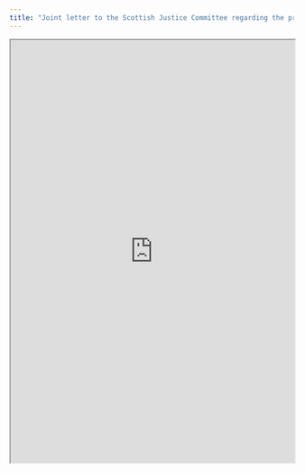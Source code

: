 ```yaml
---
title: "Joint letter to the Scottish Justice Committee regarding the proposed Biometrics Commissioner"
---
```




<iframe height="750" width="100%" src="https://ewelton.github.io/ktest/wiki.html#Joint%20letter%20to%20the%20Scottish%20Justice%20Committee%20regarding%20the%20proposed%20Biometrics%20Commissioner"></iframe>
